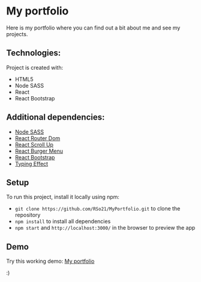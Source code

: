 # My portfolio

Here is my portfolio where you can find out a bit about me and see my projects.


## Technologies:

Project is created with:

- HTML5
- Node SASS
- React
- React Bootstrap


## Additional dependencies:

* [Node SASS](https://www.npmjs.com/package/node-sass)
* [React Router Dom](https://www.npmjs.com/package/react-router-dom)
* [React Scroll Up](https://www.npmjs.com/package/react-scroll-up-button)
* [React Burger Menu](https://www.npmjs.com/package/react-burger-menu)
* [React Bootstrap](https://react-bootstrap.github.io/)
* [Typing Effect](https://www.npmjs.com/package/react-typing-effect)



## Setup

To run this project, install it locally using npm:

* ```git clone https://github.com/RSo21/MyPortfolio.git``` to clone the repository
* ```npm install``` to install all dependencies
* ```npm start``` and ```http://localhost:3000/``` in the browser to preview the app 



## Demo

Try this working demo: [My portfolio](https://rso21.github.io/MyPortfolio/)


:) 